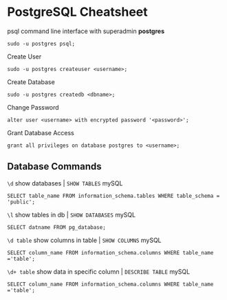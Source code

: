 # PostgreSQL Cheatsheet

psql command line interface with superadmin **postgres**

```
sudo -u postgres psql;
```

Create User

```
sudo -u postgres createuser <username>;
```

Create Database

```
sudo -u postgres createdb <dbname>;
```

Change Password

```
alter user <username> with encrypted password '<password>';
```

Grant Database Access

```
grant all privileges on database postgres to <username>;
```

## Database Commands

`\d` show databases | `SHOW TABLES` mySQL

```
SELECT table_name FROM information_schema.tables WHERE table_schema = 'public';
```

`\l` show tables in db | `SHOW DATABASES` mySQL

```
SELECT datname FROM pg_database;
```

`\d table` show columns in table | `SHOW COLUMNS` mySQL

```
SELECT column_name FROM information_schema.columns WHERE table_name ='table';
```

`\d+ table` show data in specific column | `DESCRIBE TABLE` mySQL

```
SELECT column_name FROM information_schema.columns WHERE table_name ='table';
```
